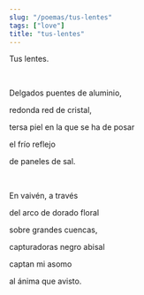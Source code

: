 ```yaml
---
slug: "/poemas/tus-lentes"
tags: ["love"]
title: "tus-lentes"
---
```

Tus lentes.

&nbsp;

Delgados puentes de aluminio,

redonda red de cristal,

tersa piel en la que se ha de posar

el frío reflejo 

de paneles de sal.

&nbsp;

En vaivén, a través 

del arco de dorado floral

sobre grandes cuencas,

capturadoras negro abisal

captan mi asomo 

al ánima que avisto.